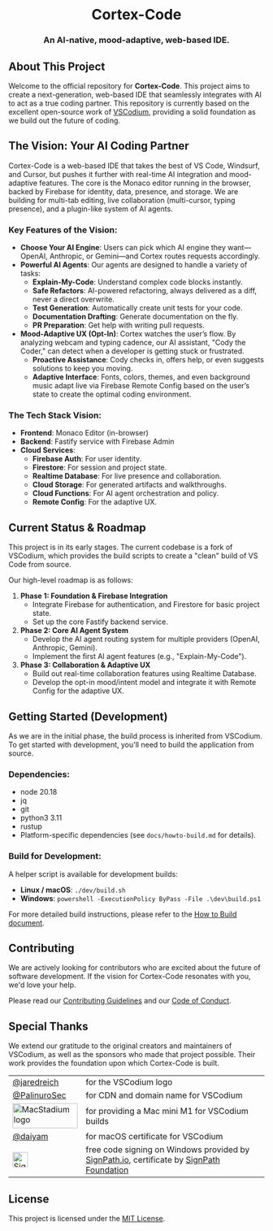 <div id="cortex-code-logo" align="center">
    <br />
    <!-- Placeholder for a new logo -->
    <h1>Cortex-Code</h1>
    <h3>An AI-native, mood-adaptive, web-based IDE.</h3>
</div>

## About This Project

Welcome to the official repository for **Cortex-Code**. This project aims to create a next-generation, web-based IDE that seamlessly integrates with AI to act as a true coding partner. This repository is currently based on the excellent open-source work of [VSCodium](https://github.com/VSCodium/vscodium), providing a solid foundation as we build out the future of coding.

## The Vision: Your AI Coding Partner

Cortex-Code is a web-based IDE that takes the best of VS Code, Windsurf, and Cursor, but pushes it further with real-time AI integration and mood-adaptive features. The core is the Monaco editor running in the browser, backed by Firebase for identity, data, presence, and storage. We are building for multi-tab editing, live collaboration (multi-cursor, typing presence), and a plugin-like system of AI agents.

### Key Features of the Vision:

*   **Choose Your AI Engine**: Users can pick which AI engine they want—OpenAI, Anthropic, or Gemini—and Cortex routes requests accordingly.
*   **Powerful AI Agents**: Our agents are designed to handle a variety of tasks:
    *   **Explain-My-Code**: Understand complex code blocks instantly.
    *   **Safe Refactors**: AI-powered refactoring, always delivered as a diff, never a direct overwrite.
    *   **Test Generation**: Automatically create unit tests for your code.
    *   **Documentation Drafting**: Generate documentation on the fly.
    *   **PR Preparation**: Get help with writing pull requests.
*   **Mood-Adaptive UX (Opt-In)**: Cortex watches the user’s flow. By analyzing webcam and typing cadence, our AI assistant, "Cody the Coder," can detect when a developer is getting stuck or frustrated.
    *   **Proactive Assistance**: Cody checks in, offers help, or even suggests solutions to keep you moving.
    *   **Adaptive Interface**: Fonts, colors, themes, and even background music adapt live via Firebase Remote Config based on the user’s state to create the optimal coding environment.

### The Tech Stack Vision:

*   **Frontend**: Monaco Editor (in-browser)
*   **Backend**: Fastify service with Firebase Admin
*   **Cloud Services**:
    *   **Firebase Auth**: For user identity.
    *   **Firestore**: For session and project state.
    *   **Realtime Database**: For live presence and collaboration.
    *   **Cloud Storage**: For generated artifacts and walkthroughs.
    *   **Cloud Functions**: For AI agent orchestration and policy.
    *   **Remote Config**: For the adaptive UX.

## Current Status & Roadmap

This project is in its early stages. The current codebase is a fork of VSCodium, which provides the build scripts to create a "clean" build of VS Code from source.

Our high-level roadmap is as follows:
1.  **Phase 1: Foundation & Firebase Integration**
    *   Integrate Firebase for authentication, and Firestore for basic project state.
    *   Set up the core Fastify backend service.
2.  **Phase 2: Core AI Agent System**
    *   Develop the AI agent routing system for multiple providers (OpenAI, Anthropic, Gemini).
    *   Implement the first AI agent features (e.g., "Explain-My-Code").
3.  **Phase 3: Collaboration & Adaptive UX**
    *   Build out real-time collaboration features using Realtime Database.
    *   Develop the opt-in mood/intent model and integrate it with Remote Config for the adaptive UX.

## Getting Started (Development)

As we are in the initial phase, the build process is inherited from VSCodium. To get started with development, you'll need to build the application from source.

### Dependencies:

*   node 20.18
*   jq
*   git
*   python3 3.11
*   rustup
*   Platform-specific dependencies (see `docs/howto-build.md` for details).

### Build for Development:

A helper script is available for development builds:

*   **Linux / macOS**: `./dev/build.sh`
*   **Windows**: `powershell -ExecutionPolicy ByPass -File .\dev\build.ps1`

For more detailed build instructions, please refer to the [How to Build document](./docs/howto-build.md).

## Contributing

We are actively looking for contributors who are excited about the future of software development. If the vision for Cortex-Code resonates with you, we'd love your help.

Please read our [Contributing Guidelines](CONTRIBUTING.md) and our [Code of Conduct](CODE_OF_CONDUCT.md).

## Special Thanks

We extend our gratitude to the original creators and maintainers of VSCodium, as well as the sponsors who made that project possible. Their work provides the foundation upon which Cortex-Code is built.

<table>
  <tr>
    <td><a href="https://github.com/jaredreich" target="_blank">@jaredreich</a></td>
    <td>for the VSCodium logo</td>
  </tr>
  <tr>
    <td><a href="https://github.com/PalinuroSec" target="_blank">@PalinuroSec</a></td>
    <td>for CDN and domain name for VSCodium</td>
  </tr>
  <tr>
    <td><a href="https://www.macstadium.com" target="_blank"><img src="https://images.prismic.io/macstadium/66fbce64-707e-41f3-b547-241908884716_MacStadium_Logo.png?w=128&q=75" width="128" height="49" alt="MacStadium logo" /></a></td>
    <td>for providing a Mac mini M1 for VSCodium builds</td>
  </tr>
  <tr>
    <td><a href="https://github.com/daiyam" target="_blank">@daiyam</a></td>
    <td>for macOS certificate for VSCodium</td>
  </tr>
  <tr>
    <td><a href="https://signpath.org/" target="_blank"><img src="https://avatars.githubusercontent.com/u/34448643" height="30" alt="SignPath logo" /></a></td>
    <td>free code signing on Windows provided by <a href="https://signpath.io/" target="_blank">SignPath.io</a>, certificate by <a href="https://signpath.org/" target="_blank">SignPath Foundation</a></td>
  </tr>
</table>

## License

This project is licensed under the [MIT License](LICENSE).
